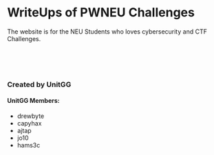 <br>
<br>
<img src="https://github.com/drew-byte/pwneu-writeups/blob/main/00x8%20saved%20images/Screenshot%20from%202024-03-22%2017-24-32.png" alt="">
 <br>
  <br>
 
# WriteUps of PWNEU Challenges

The website is for the NEU Students who loves cybersecurity and CTF Challenges.

<br>
<br>
<img src="https://github.com/drew-byte/pwneu-writeups/blob/main/00x8%20saved%20images/zero.png" alt="">
 <br>
<br>

### Created by UnitGG
#### UnitGG Members:
- drewbyte
- capyhax
- ajtap
- jo10
- hams3c
